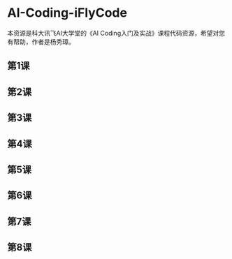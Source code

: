 # AI-Coding-iFlyCode
本资源是科大讯飞AI大学堂的《AI Coding入门及实战》课程代码资源，希望对您有帮助，作者是杨秀璋。

## 第1课 


## 第2课

## 第3课

## 第4课

## 第5课

## 第6课

## 第7课

## 第8课
